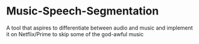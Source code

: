 # Music-Speech-Segmentation
A tool that aspires to differentiate between audio and music and implement it on Netflix/Prime to skip some of the god-awful music
